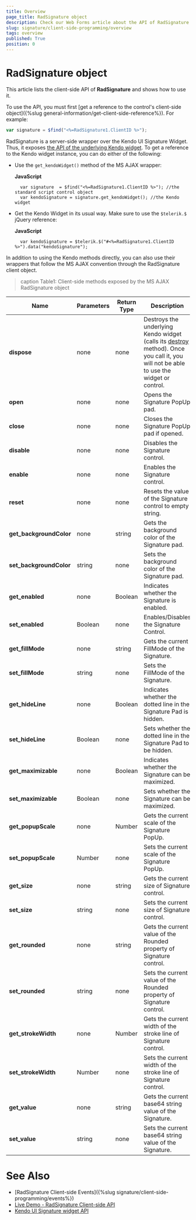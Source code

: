 ```yaml
---
title: Overview
page_title: RadSignature object
description: Check our Web Forms article about the API of RadSignature object.
slug: signature/client-side-programming/overview
tags: overview
published: True
position: 0
---
```



# RadSignature object

This article lists the client-side API of **RadSignature** and shows how to use it.

To use the API, you must first [get a reference to the control's client-side object]({%slug general-information/get-client-side-reference%}). For example:

````JavaScript
var signature = $find("<%=RadSignature1.ClientID %>");
````

RadSignature is a server-side wrapper over the Kendo UI Signature Widget. Thus, it exposes [the API of the underlying Kendo widget](https://docs.telerik.com/kendo-ui/api/javascript/ui/signature). To get a reference to the Kendo widget instance, you can do either of the following:

* Use the `get_kendoWidget()` method of the MS AJAX wrapper:

    **JavaScript**

        var signature  = $find("<%=RadSignature1.ClientID %>"); //the standard script control object
        var kendoSignature = signature.get_kendoWidget(); //the Kendo widget


* Get the Kendo Widget in its usual way. Make sure to use the `$telerik.$` jQuery reference:

    **JavaScript**
    
        var kendoSignature = $telerik.$("#<%=RadSignature1.ClientID %>").data("kendoSignature"); 


In addition to using the Kendo methods directly, you can also use their wrappers that follow the MS AJAX convention through the RadSignature client object.

>caption Table1: Client-side methods exposed by the MS AJAX RadSignature object

| Name | Parameters | Return Type | Description |
| ------ | ------ | ------ | ------ |
| **dispose** |none|none|Destroys the underlying Kendo widget (calls its [destroy](https://docs.telerik.com/kendo-ui/api/javascript/ui/signature/methods/destroy) method). Once you call it, you will not be able to use the widget or control.|
| **open** |none|none|Opens the Signature PopUp pad.  |
| **close** |none|none|Closes the Signature PopUp pad if opened.  |
| **disable** |none|none|Disables the Signature control. |
| **enable** |none|none|Enables the Signature control.  |
| **reset** |none|none|Resets the value of the Signature control to empty string.  |
| **get_backgroundColor** |none|string|Gets the background color of the Signature pad. |
| **set_backgroundColor** |string|none|Sets the background color of the Signature pad. |
| **get_enabled** |none|Boolean|Indicates whether the Signature is enabled. |
| **set_enabled** |Boolean|none|Enables/Disables the Signature Control. |
| **get_fillMode** |none|string|Gets the current FillMode of the Signature. |
| **set_fillMode** |string|none|Sets the FillMode of the Signature. |
| **get_hideLine** |none|Boolean|Indicates whether the dotted line in the Signature Pad is hidden. |
| **set_hideLine** |Boolean|none|Sets whether the dotted line in the Signature Pad to be hidden. |
| **get_maximizable** |none|Boolean|Indicates whether the Signature can be maximized. |
| **set_maximizable** |Boolean|none|Sets whether the Signature can be maximized. |
| **get_popupScale** |none|Number|Gets the current scale of the Signature PopUp. |
| **set_popupScale** |Number|none|Sets the current scale of the Signature PopUp. |
| **get_size** |none|string|Gets the current size of Signature control. |
| **set_size** |string|none|Sets the current size of Signature control. |
| **get_rounded** |none|string|Gets the current value of the Rounded property of Signature control. |
| **set_rounded** |string|none|Sets the current value of the Rounded property of Signature control. |
| **get_strokeWidth** |none|Number|Gets the current width of the stroke line of Signature control. |
| **set_strokeWidth** |Number|none|Sets the current width of the stroke line of Signature control. |
| **get_value** |none|string|Gets the current base64 string value of the Signature. |
| **set_value** |string|none|Sets the current base64 string value of the Signature. |

# See Also

 * [RadSignature Client-side Events]({%slug signature/client-side-programming/events%})
 * [Live Demo - RadSignature Client-side API](https://demos.telerik.com/aspnet-ajax/signature/api/defaultcs.aspx)
 * [Kendo UI Signature widget API](https://docs.telerik.com/kendo-ui/api/javascript/ui/signature)


